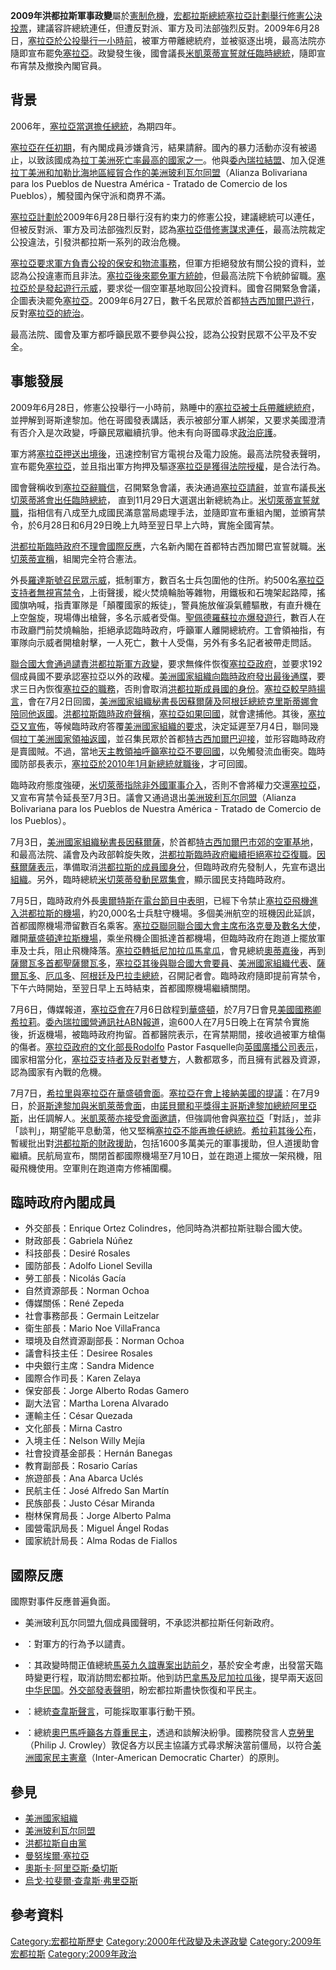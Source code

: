 **2009年洪都拉斯軍事政變**屬於[憲制危機](https://zh.wikipedia.org/wiki/憲制危機 "wikilink")，[宏都拉斯總統](https://zh.wikipedia.org/wiki/宏都拉斯總統 "wikilink")[塞拉亞計劃舉行修憲公決投票](https://zh.wikipedia.org/wiki/曼努埃爾·塞拉亞 "wikilink")，建議容許總統連任，但遭反對派、軍方及司法部強烈反對。2009年6月28日，[塞拉亞於公投舉行一小時前](https://zh.wikipedia.org/wiki/曼努埃爾·塞拉亞 "wikilink")，被軍方帶離總統府，並被驱逐出境，最高法院亦隨即宣布罷免[塞拉亞](https://zh.wikipedia.org/wiki/曼努埃爾·塞拉亞 "wikilink")。政變發生後，國會議長[米凱萊蒂宣誓就任臨時總統](https://zh.wikipedia.org/wiki/米凱萊蒂 "wikilink")，隨即宣布宵禁及撤換內閣官員。

## 背景

2006年，[塞拉亞當選擔任總統](https://zh.wikipedia.org/wiki/曼努埃爾·塞拉亞 "wikilink")，為期四年。

[塞拉亞在任初期](https://zh.wikipedia.org/wiki/曼努埃爾·塞拉亞 "wikilink")，有內閣成員涉嫌貪污，結果請辭。國內的暴力活動亦沒有被遏止，以致該國成為[拉丁美洲](../Page/拉丁美洲.md "wikilink")[死亡率最高的國家之一](../Page/死亡率.md "wikilink")。他與[委內瑞拉結盟](../Page/委內瑞拉.md "wikilink")、加入促進[拉丁美洲和](../Page/拉丁美洲.md "wikilink")[加勒比海地區經貿合作的](../Page/加勒比海.md "wikilink")[美洲玻利瓦尔同盟](https://zh.wikipedia.org/wiki/美洲玻利瓦尔同盟 "wikilink")（Alianza
Bolivariana para los Pueblos de Nuestra América - Tratado de Comercio de
los Pueblos），觸發國內保守派和商界不滿。

[塞拉亞計劃於](https://zh.wikipedia.org/wiki/曼努埃爾·塞拉亞 "wikilink")2009年6月28日舉行沒有約束力的修憲公投，建議總統可以連任，但被反對派、軍方及司法部強烈反對，認為[塞拉亞借修憲謀求連任](https://zh.wikipedia.org/wiki/曼努埃爾·塞拉亞 "wikilink")，最高法院裁定公投違法，引發洪都拉斯一系列的政治危機。

[塞拉亞要求軍方負責公投的保安和物流事務](https://zh.wikipedia.org/wiki/曼努埃爾·塞拉亞 "wikilink")，但軍方拒絕發放有關公投的資料，並認為公投違憲而且非法。[塞拉亞後來罷免軍方統帥](https://zh.wikipedia.org/wiki/曼努埃爾·塞拉亞 "wikilink")，但最高法院下令統帥留職。[塞拉亞於是發起遊行示威](https://zh.wikipedia.org/wiki/曼努埃爾·塞拉亞 "wikilink")，要求從一個空軍基地取回公投資料。國會召開緊急會議，企圖表決罷免[塞拉亞](https://zh.wikipedia.org/wiki/曼努埃爾·塞拉亞 "wikilink")。2009年6月27日，數千名民眾於首都[特古西加爾巴遊行](https://zh.wikipedia.org/wiki/特古西加爾巴 "wikilink")，反對[塞拉亞的統治](https://zh.wikipedia.org/wiki/曼努埃爾·塞拉亞 "wikilink")。

最高法院、國會及軍方都呼籲民眾不要參與公投，認為公投對民眾不公平及不安全。

## 事態發展

2009年6月28日，修憲公投舉行一小時前，熟睡中的[塞拉亞被士兵帶離總統府](https://zh.wikipedia.org/wiki/曼努埃爾·塞拉亞 "wikilink")，並押解到哥斯達黎加。他在哥國發表講話，表示被部分軍人綁架，又要求美國澄清有否介入是次政變，呼籲民眾繼續抗爭。他未有向哥國尋求[政治庇護](https://zh.wikipedia.org/wiki/政治庇護 "wikilink")。

軍方將[塞拉亞押送出境後](https://zh.wikipedia.org/wiki/曼努埃爾·塞拉亞 "wikilink")，迅速控制官方電視台及電力設施。最高法院發表聲明，宣布罷免[塞拉亞](https://zh.wikipedia.org/wiki/曼努埃爾·塞拉亞 "wikilink")，並且指出軍方拘押及驅逐[塞拉亞是獲得法院授權](https://zh.wikipedia.org/wiki/曼努埃爾·塞拉亞 "wikilink")，是合法行為。

國會聲稱收到[塞拉亞辭職信](https://zh.wikipedia.org/wiki/曼努埃爾·塞拉亞 "wikilink")，召開緊急會議，表決通過[塞拉亞請辭](https://zh.wikipedia.org/wiki/曼努埃爾·塞拉亞 "wikilink")，並宣布議長[米切萊蒂將會出任臨時總統](https://zh.wikipedia.org/wiki/米切萊蒂 "wikilink")，
直到11月29日大選選出新總統為止。[米切萊蒂宣誓就職](https://zh.wikipedia.org/wiki/米切萊蒂 "wikilink")，指相信有八成至九成國民滿意當局處理手法，並隨即宣布重組內閣，並頒宵禁令，於6月28日和6月29日晚上九時至翌日早上六時，實施全國宵禁。

[洪都拉斯臨時政府不理會國際反應](../Page/洪都拉斯.md "wikilink")，六名新內閣在首都特古西加爾巴宣誓就職。[米切萊蒂宣稱](https://zh.wikipedia.org/wiki/米切萊蒂 "wikilink")，組閣完全符合憲法。

外長[羅達斯號召民眾示威](https://zh.wikipedia.org/wiki/羅達斯 "wikilink")，抵制軍方，數百名士兵包圍他的住所。約500名[塞拉亞支持者無視宵禁令](https://zh.wikipedia.org/wiki/曼努埃爾·塞拉亞 "wikilink")，上街聲援，縱火焚燒輪胎等雜物，用鐵板和石塊架起路障，搖國旗吶喊，指責軍隊是「顛覆國家的叛徒」，警員施放催淚氣體驅散，有直升機在上空盤旋，現場傳出槍聲，多名示威者受傷。[聖佩德羅蘇拉亦爆發遊行](https://zh.wikipedia.org/wiki/聖佩德羅蘇拉 "wikilink")，數百人在市政廳門前焚燒輪胎，拒絕承認臨時政府，呼籲軍人離開總統府。工會領袖指，有軍隊向示威者開槍射擊，一人死亡，數十人受傷，另外有多名記者被帶走問話。

[聯合國大會通過譴責](https://zh.wikipedia.org/wiki/聯合國 "wikilink")[洪都拉斯軍方政變](../Page/洪都拉斯.md "wikilink")，要求無條件恢復[塞拉亞政府](https://zh.wikipedia.org/wiki/曼努埃爾·塞拉亞 "wikilink")，並要求192個成員國不要承認塞拉亞以外的政權。[美洲國家組織向臨時政府發出最後通牒](https://zh.wikipedia.org/wiki/美洲國家組織 "wikilink")，要求三日內恢復[塞拉亞的職務](https://zh.wikipedia.org/wiki/曼努埃爾·塞拉亞 "wikilink")，否則會取消[洪都拉斯成員國的身份](../Page/洪都拉斯.md "wikilink")。[塞拉亞較早時揚言](https://zh.wikipedia.org/wiki/曼努埃爾·塞拉亞 "wikilink")，會在7月2日回國，[美洲國家組織秘書長](https://zh.wikipedia.org/wiki/美洲國家組織 "wikilink")[因蘇爾薩及](https://zh.wikipedia.org/wiki/因蘇爾薩 "wikilink")[阿根廷總統](../Page/阿根廷.md "wikilink")[克里斯蒂娜會陪同他返國](https://zh.wikipedia.org/wiki/克里斯蒂娜·費爾南德斯·德基什內爾 "wikilink")。[洪都拉斯臨時政府聲稱](../Page/洪都拉斯.md "wikilink")，[塞拉亞如果回國](https://zh.wikipedia.org/wiki/曼努埃爾·塞拉亞 "wikilink")，就會逮捕他。其後，[塞拉亞又宣佈](https://zh.wikipedia.org/wiki/曼努埃爾·塞拉亞 "wikilink")，等候臨時政府答覆[美洲國家組織的要求](https://zh.wikipedia.org/wiki/美洲國家組織 "wikilink")，決定延遲至7月4日，聯同幾個[拉丁美洲國家領袖返國](../Page/拉丁美洲.md "wikilink")，並召集民眾於首都[特古西加爾巴迎接](https://zh.wikipedia.org/wiki/特古西加爾巴 "wikilink")，並形容臨時政府是賣國賊。不過，當地[天主教領袖呼籲](../Page/天主教.md "wikilink")[塞拉亞不要回國](https://zh.wikipedia.org/wiki/曼努埃爾·塞拉亞 "wikilink")，以免觸發流血衝突。臨時國防部長表示，[塞拉亞於](https://zh.wikipedia.org/wiki/曼努埃爾·塞拉亞 "wikilink")[2010年1月新總統就職後](../Page/2010年1月.md "wikilink")，才可回國。

臨時政府態度強硬，[米切萊蒂指除非外國軍事介入](https://zh.wikipedia.org/wiki/米切萊蒂 "wikilink")，否則不會將權力交還[塞拉亞](https://zh.wikipedia.org/wiki/曼努埃爾·塞拉亞 "wikilink")，又宣布宵禁令延長至7月3日。議會又通過退出[美洲玻利瓦尔同盟](https://zh.wikipedia.org/wiki/美洲玻利瓦尔同盟 "wikilink")（Alianza
Bolivariana para los Pueblos de Nuestra América - Tratado de Comercio de
los Pueblos）。

7月3日，[美洲國家組織秘書長](https://zh.wikipedia.org/wiki/美洲國家組織 "wikilink")[因蘇爾薩](https://zh.wikipedia.org/wiki/因蘇爾薩 "wikilink")，於首都[特古西加爾巴市郊的空軍基地](https://zh.wikipedia.org/wiki/特古西加爾巴 "wikilink")，和最高法院、議會及內政部斡旋失敗，[洪都拉斯臨時政府繼續拒絕](../Page/洪都拉斯.md "wikilink")[塞拉亞復職](https://zh.wikipedia.org/wiki/曼努埃爾·塞拉亞 "wikilink")。[因蘇爾薩表示](https://zh.wikipedia.org/wiki/因蘇爾薩 "wikilink")，準備取消[洪都拉斯的成員國身分](../Page/洪都拉斯.md "wikilink")，但臨時政府先發制人，先宣布退出[組織](https://zh.wikipedia.org/wiki/美洲國家組織 "wikilink")。另外，臨時總統[米切萊蒂發動民眾集會](https://zh.wikipedia.org/wiki/米切萊蒂 "wikilink")，顯示國民支持臨時政府。

7月5日，臨時政府外長[奧爾特斯在電台節目中表明](https://zh.wikipedia.org/wiki/奧爾特斯 "wikilink")，已經下令禁止[塞拉亞飛機進入](https://zh.wikipedia.org/wiki/曼努埃爾·塞拉亞 "wikilink")[洪都拉斯的機場](../Page/洪都拉斯.md "wikilink")，約20,000名士兵駐守機場。多個美洲航空的班機因此延誤，首都國際機場滯留數百名乘客。[塞拉亞聯同聯合國大會主席](https://zh.wikipedia.org/wiki/曼努埃爾·塞拉亞 "wikilink")[布洛克曼及數名大使](https://zh.wikipedia.org/wiki/戴斯科托·布洛克曼 "wikilink")，離開[華盛頓達拉斯機場](https://zh.wikipedia.org/wiki/華盛頓達拉斯機場 "wikilink")，乘坐飛機企圖抵達首都機場，但臨時政府在跑道上擺放軍車及士兵，阻止飛機降落。[塞拉亞轉抵](https://zh.wikipedia.org/wiki/曼努埃爾·塞拉亞 "wikilink")[尼加拉瓜](../Page/尼加拉瓜.md "wikilink")[馬拿瓜](../Page/馬拿瓜.md "wikilink")，會見總統[奧蒂嘉後](https://zh.wikipedia.org/wiki/丹尼爾·奧蒂嘉 "wikilink")，再到[薩爾瓦多首都](https://zh.wikipedia.org/wiki/薩爾瓦多 "wikilink")[聖薩爾瓦多](../Page/聖薩爾瓦多.md "wikilink")，[塞拉亞其後與](https://zh.wikipedia.org/wiki/曼努埃爾·塞拉亞 "wikilink")[聯合國大會要員](https://zh.wikipedia.org/wiki/聯合國大會 "wikilink")、[美洲國家組織代表](https://zh.wikipedia.org/wiki/美洲國家組織 "wikilink")、[薩爾瓦多](https://zh.wikipedia.org/wiki/薩爾瓦多 "wikilink")、[厄瓜多](https://zh.wikipedia.org/wiki/厄瓜多 "wikilink")、[阿根廷及](../Page/阿根廷.md "wikilink")[巴拉圭總統](../Page/巴拉圭.md "wikilink")，召開記者會。臨時政府隨即提前宵禁令，下午六時開始，至翌日早上五時結束，首都國際機場繼續關閉。

7月6日，傳媒報道，[塞拉亞會在](https://zh.wikipedia.org/wiki/曼努埃爾·塞拉亞 "wikilink")7月6日啟程到[華盛頓](https://zh.wikipedia.org/wiki/華盛頓 "wikilink")，於7月7日會見[美國國務卿](https://zh.wikipedia.org/wiki/美國 "wikilink")[希拉莉](https://zh.wikipedia.org/wiki/希拉莉·克林頓 "wikilink")。[委內瑞拉國營通訊社ABN報道](../Page/委內瑞拉.md "wikilink")，逾600人在7月5日晚上在宵禁令實施後，折返機場，被臨時政府拘留。首都醫院表示，在宵禁期間，接收過被軍方槍傷的傷者。[塞拉亞政府的文化部長Rodolfo](https://zh.wikipedia.org/wiki/曼努埃爾·塞拉亞 "wikilink")
Pastor
Fasquelle向[英國廣播公司表示](https://zh.wikipedia.org/wiki/英國廣播公司 "wikilink")，國家相當分化，[塞拉亞支持者及反對者雙方](https://zh.wikipedia.org/wiki/曼努埃爾·塞拉亞 "wikilink")，人數都眾多，而且擁有武器及資源，認為國家有內戰的危機。

7月7日，[希拉里與](https://zh.wikipedia.org/wiki/希拉里·克林頓 "wikilink")[塞拉亞在](https://zh.wikipedia.org/wiki/曼努埃爾·塞拉亞 "wikilink")[華盛頓會面](https://zh.wikipedia.org/wiki/華盛頓 "wikilink")。[塞拉亞在會上接納](https://zh.wikipedia.org/wiki/曼努埃爾·塞拉亞 "wikilink")[美國的提議](https://zh.wikipedia.org/wiki/美國 "wikilink")：在7月9日，於[哥斯達黎加與](https://zh.wikipedia.org/wiki/哥斯達黎加 "wikilink")[米凱萊蒂會面](https://zh.wikipedia.org/wiki/米凱萊蒂 "wikilink")，由[諾貝爾和平獎得主](https://zh.wikipedia.org/wiki/諾貝爾和平獎 "wikilink")[哥斯達黎加總統](https://zh.wikipedia.org/wiki/哥斯達黎加 "wikilink")[阿里亞斯](https://zh.wikipedia.org/wiki/奧斯卡·阿里亞斯·桑切斯 "wikilink")，出任調解人。[米凱萊蒂亦接受會面邀請](https://zh.wikipedia.org/wiki/米凱萊蒂 "wikilink")，但強調他會與[塞拉亞](https://zh.wikipedia.org/wiki/曼努埃爾·塞拉亞 "wikilink")「對話」，並非「談判」，期望能平息動蕩，他又堅稱[塞拉亞不能再擔任總統](https://zh.wikipedia.org/wiki/曼努埃爾·塞拉亞 "wikilink")。[希拉莉其後公布](https://zh.wikipedia.org/wiki/希拉莉·克林頓 "wikilink")，暫緩批出對[洪都拉斯的財政援助](../Page/洪都拉斯.md "wikilink")，包括1600多萬美元的軍事援助，但人道援助會繼續。民航局宣布，關閉首都國際機場至7月10日，並在跑道上擺放一架飛機，阻礙飛機使用。空軍則在跑道南方修補圍欄。

## 臨時政府內閣成員

  - 外交部長：Enrique Ortez Colindres，他同時為洪都拉斯驻聯合國大使。
  - 財政部長：Gabriela Núñez
  - 科技部長：Desiré Rosales
  - 國防部長：Adolfo Lionel Sevilla
  - 勞工部長：Nicolás Gacía
  - 自然資源部長：Norman Ochoa
  - 傳媒關係：René Zepeda
  - 社會事務部長：Germain Leitzelar
  - 衛生部長：Mario Noe VillaFranca
  - 環境及自然資源副部長：Norman Ochoa
  - 議會科技主任：Desiree Rosales
  - 中央銀行主席：Sandra Midence
  - 國際合作司長：Karen Zelaya
  - 保安部長：Jorge Alberto Rodas Gamero
  - 副大法官：Martha Lorena Alvarado
  - 運輸主任：César Quezada
  - 文化部長：Mirna Castro
  - 入境主任：Nelson Willy Mejía
  - 社會投資基金部長：Hernán Banegas
  - 教育副部長：Rosario Carías
  - 旅遊部長：Ana Abarca Uclés
  - 民航主任：José Alfredo San Martín
  - 民族部長：Justo César Miranda
  - 樹林保育局長：Jorge Alberto Palma
  - 國營電訊局長：Miguel Ángel Rodas
  - 國家統計局長：Alma Rodas de Fiallos

## 國際反應

國際對事件反應普遍負面。

  - 美洲玻利瓦尔同盟九個成員國聲明，不承認洪都拉斯任何新政府。

  - ：對軍方的行為予以譴責。

  - ：其政變時間正值總統[馬英九久誼專案出訪前夕](../Page/馬英九.md "wikilink")，基於安全考慮，出發當天臨時變更行程，取消訪問宏都拉斯。他到訪[巴拿馬及](https://zh.wikipedia.org/wiki/巴拿馬 "wikilink")[尼加拉瓜後](../Page/尼加拉瓜.md "wikilink")，提早兩天返回[中华民国](https://zh.wikipedia.org/wiki/中华民国 "wikilink")。[外交部發表聲明](../Page/中華民國外交部.md "wikilink")，盼宏都拉斯盡快恢復和平民主。

  - ：總統[查韋斯聲言](https://zh.wikipedia.org/wiki/烏戈·查韋斯 "wikilink")，可能採取軍事行動干預。

  - ：總統[奧巴馬呼籲各方尊重民主](https://zh.wikipedia.org/wiki/巴拉克·歐巴馬 "wikilink")，透過和談解決紛爭。國務院發言人[克勞里](https://zh.wikipedia.org/wiki/菲利普·J·克勞里 "wikilink")（Philip
    J.
    Crowley）敦促各方以民主協議方式尋求解決當前僵局，以符合[美洲國家民主憲章](https://zh.wikipedia.org/wiki/美洲國家民主憲章 "wikilink")（Inter-American
    Democratic Charter）的原則。

## 參見

  - [美洲國家組織](https://zh.wikipedia.org/wiki/美洲國家組織 "wikilink")
  - [美洲玻利瓦尔同盟](https://zh.wikipedia.org/wiki/美洲玻利瓦尔同盟 "wikilink")
  - [洪都拉斯自由黨](https://zh.wikipedia.org/wiki/洪都拉斯自由黨 "wikilink")
  - [曼努埃爾·塞拉亞](https://zh.wikipedia.org/wiki/曼努埃爾·塞拉亞 "wikilink")
  - [奧斯卡·阿里亞斯·桑切斯](https://zh.wikipedia.org/wiki/奧斯卡·阿里亞斯·桑切斯 "wikilink")
  - [烏戈·拉斐爾·查韋斯·弗里亞斯](https://zh.wikipedia.org/wiki/烏戈·拉斐爾·查韋斯·弗里亞斯 "wikilink")

## 參考資料

[Category:宏都拉斯歷史](https://zh.wikipedia.org/wiki/Category:宏都拉斯歷史 "wikilink")
[Category:2000年代政變及未遂政變](https://zh.wikipedia.org/wiki/Category:2000年代政變及未遂政變 "wikilink")
[Category:2009年宏都拉斯](https://zh.wikipedia.org/wiki/Category:2009年宏都拉斯 "wikilink")
[Category:2009年政治](https://zh.wikipedia.org/wiki/Category:2009年政治 "wikilink")